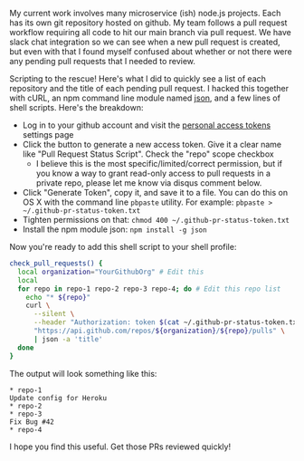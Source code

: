 My current work involves many microservice (ish) node.js projects. Each has its own git repository hosted on github. My team follows a pull request workflow requiring all code to hit our main branch via pull request. We have slack chat integration so we can see when a new pull request is created, but even with that I found myself confused about whether or not there were any pending pull requests that I needed to review.

Scripting to the rescue! Here's what I did to quickly see a list of each repository and the title of each pending pull request. I hacked this together with cURL, an npm command line module named [json](https://www.npmjs.com/package/json),  and a few lines of shell scripts. Here's the breakdown:

- Log in to your github account and visit the [personal access tokens](https://github.com/settings/tokens) settings page
- Click the button to generate a new access token. Give it a clear name like "Pull Request Status Script". Check the "repo" scope checkbox
  - I believe this is the most specific/limited/correct permission, but if you know a way to grant read-only access to pull requests in a private repo, please let me know via disqus comment below.
- Click "Generate Token", copy it, and save it to a file. You can do this on OS X with the command line `pbpaste` utility. For example: `pbpaste > ~/.github-pr-status-token.txt`
- Tighten permissions on that: `chmod 400 ~/.github-pr-status-token.txt`
- Install the npm module json: `npm install -g json`

Now you're ready to add this shell script to your shell profile:

```sh
check_pull_requests() {
  local organization="YourGithubOrg" # Edit this
  local 
  for repo in repo-1 repo-2 repo-3 repo-4; do # Edit this repo list
    echo "* ${repo}"
    curl \
      --silent \
      --header "Authorization: token $(cat ~/.github-pr-status-token.txt)" \
      "https://api.github.com/repos/${organization}/${repo}/pulls" \
      | json -a 'title'
  done
}
```

The output will look something like this:

```
* repo-1
Update config for Heroku
* repo-2
* repo-3
Fix Bug #42
* repo-4
```

I hope you find this useful. Get those PRs reviewed quickly!
